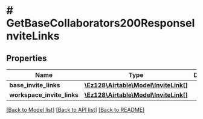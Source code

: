 # # GetBaseCollaborators200ResponseInviteLinks

## Properties

Name | Type | Description | Notes
------------ | ------------- | ------------- | -------------
**base_invite_links** | [**\Ez128\Airtable\Model\InviteLink[]**](InviteLink.md) |  |
**workspace_invite_links** | [**\Ez128\Airtable\Model\InviteLink[]**](InviteLink.md) |  | [optional]

[[Back to Model list]](../../README.md#models) [[Back to API list]](../../README.md#endpoints) [[Back to README]](../../README.md)
